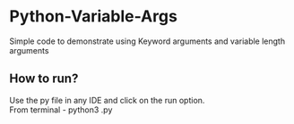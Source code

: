 # Python-Variable-Args
Simple code to demonstrate using Keyword arguments and variable length arguments


## How to run?
Use the py file in any IDE and click on the run option. <br>
From terminal - python3 <filename>.py
